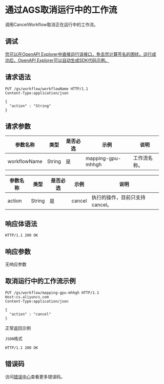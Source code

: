 # 通过AGS取消运行中的工作流

调用CancelWorkflow取消正在运行中的工作流。

## 调试

[您可以在OpenAPI Explorer中直接运行该接口，免去您计算签名的困扰。运行成功后，OpenAPI Explorer可以自动生成SDK代码示例。](https://api.aliyun.com/#product=CS&api=CancelWorkflow&type=ROA&version=2015-12-15)

## 请求语法

```
PUT /gs/workflow/workflowName HTTP/1.1
Content-Type:application/json

{
  "action" : "String"
}
```

## 请求参数

|参数名称|类型|是否必选|示例|说明|
|----|--|----|--|--|
|workflowName|String|是|mapping-gpu-mhhgh|工作流名称。 |

|参数名称|类型|是否必选|示例|说明|
|----|--|----|--|--|
|action|String|是|cancel|执行的操作，目前只支持cancel。 |

## 响应体语法

```
HTTP/1.1 200 OK
```

## 响应参数

无响应参数

## 取消运行中的工作流示例

```
PUT /gs/workflow/mapping-gpu-mhhgh HTTP/1.1
Host:cs.aliyuncs.com
Content-Type:application/json

{
  "action" : "cancel"
}
```

正常返回示例

`JSON`格式

```
HTTP/1.1 200 OK
```

## 错误码

访问[错误中心](https://error-center.alibabacloud.com/status/product/CS)查看更多错误码。

